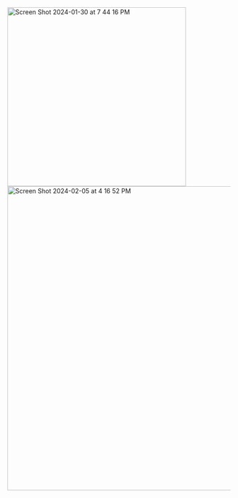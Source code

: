 
<img width="403" alt="Screen Shot 2024-01-30 at 7 44 16 PM" src="https://github.com/elie-saliba02/UserInterface/assets/113550223/ded36386-bdfd-4542-afc1-71863089331c">


<img width="685" alt="Screen Shot 2024-02-05 at 4 16 52 PM" src="https://github.com/elie-saliba02/UserInterface/assets/113550223/d55dcc80-0817-474e-9311-92afd192bc76">
